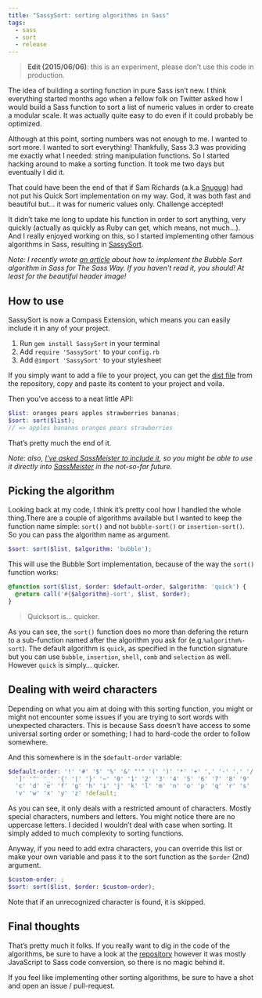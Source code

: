 ```yaml
---
title: "SassySort: sorting algorithms in Sass"
tags:
  - sass
  - sort
  - release
---
```


> **Edit (2015/06/06)**: this is an experiment, please don’t use this code in production.

The idea of building a sorting function in pure Sass isn’t new. I think everything started months ago when a fellow folk on Twitter asked how I would build a Sass function to sort a list of numeric values in order to create a modular scale. It was actually quite easy to do even if it could probably be optimized.

Although at this point, sorting numbers was not enough to me. I wanted to sort more. I wanted to sort everything! Thankfully, Sass 3.3 was providing me exactly what I needed: string manipulation functions. So I started hacking around to make a sorting function. It took me two days but eventually I did it.

That could have been the end of that if Sam Richards (a.k.a [Snugug](https://twitter.com/snugug)) had not put his Quick Sort implementation on my way. God, it was both fast and beautiful but… it was for numeric values only. Challenge accepted!

It didn’t take me long to update his function in order to sort anything, very quickly (actually as quickly as Ruby can get, which means, not much…). And I really enjoyed working on this, so I started implementing other famous algorithms in Sass, resulting in [SassySort](https://github.com/HugoGiraudel/SassySort).

_Note: I recently wrote [an article](http://thesassway.com/advanced/implementing-bubble-sort-with-sass) about how to implement the Bubble Sort algorithm in Sass for The Sass Way. If you haven’t read it, you should! At least for the beautiful header image!_

## How to use

SassySort is now a Compass Extension, which means you can easily include it in any of your project.

1. Run `gem install SassySort` in your terminal
2. Add `require 'SassySort'` to your `config.rb`
3. Add `@import 'SassySort'` to your stylesheet

If you simply want to add a file to your project, you can get the [dist file](https://github.com/HugoGiraudel/SassySort/blob/master/dist/_SassySort.scss) from the repository, copy and paste its content to your project and voila.

Then you’ve access to a neat little API:

```scss
$list: oranges pears apples strawberries bananas;
$sort: sort($list);
// => apples bananas oranges pears strawberries
```

That’s pretty much the end of it.

_Note: also, [I’ve asked SassMeister to include it](https://github.com/jedfoster/SassMeister/issues/64#issuecomment-35530071), so you might be able to use it directly into [SassMeister](https://www.sassmeister.com/) in the not-so-far future._

## Picking the algorithm

Looking back at my code, I think it’s pretty cool how I handled the whole thing.There are a couple of algorithms available but I wanted to keep the function name simple: `sort()` and not `bubble-sort()` or `insertion-sort()`. So you can pass the algorithm name as argument.

```scss
$sort: sort($list, $algorithm: 'bubble');
```

This will use the Bubble Sort implementation, because of the way the `sort()` function works:

```scss
@function sort($list, $order: $default-order, $algorithm: 'quick') {
  @return call('#{$algorithm}-sort', $list, $order);
}
```

> Quicksort is… quicker.

As you can see, the `sort()` function does no more than defering the return to a sub-function named after the algorithm you ask for (e.g.`%algorithm%-sort`). The default algorithm is `quick`, as specified in the function signature but you can use `bubble`, `insertion`, `shell`, `comb` and `selection` as well. However `quick` is simply… quicker.

## Dealing with weird characters

Depending on what you aim at doing with this sorting function, you might or might not encounter some issues if you are trying to sort words with unexpected characters. This is because Sass doesn’t have access to some universal sorting order or something; I had to hard-code the order to follow somewhere.

And this somewhere is in the `$default-order` variable:

```scss
$default-order: '!' '#' '$' '%' '&' "'" '(' ')' '*' '+' ',' '-' '.' '/' '[' '\\'
  ']' '^' '_' '{' '|' '}' '~' '0' '1' '2' '3' '4' '5' '6' '7' '8' '9' 'a' 'b'
  'c' 'd' 'e' 'f' 'g' 'h' 'i' 'j' 'k' 'l' 'm' 'n' 'o' 'p' 'q' 'r' 's' 't' 'u'
  'v' 'w' 'x' 'y' 'z' !default;
```

As you can see, it only deals with a restricted amount of characters. Mostly special characters, numbers and letters. You might notice there are no uppercase letters. I decided I wouldn’t deal with case when sorting. It simply added to much complexity to sorting functions.

Anyway, if you need to add extra characters, you can override this list or make your own variable and pass it to the sort function as the `$order` (2nd) argument.

```scss
$custom-order: ;
$sort: sort($list, $order: $custom-order);
```

Note that if an unrecognized character is found, it is skipped.

## Final thoughts

That’s pretty much it folks. If you really want to dig in the code of the algorithms, be sure to have a look at the [repository](https://github.com/HugoGiraudel/SassySort) however it was mostly JavaScript to Sass code conversion, so there is no magic behind it.

If you feel like implementing other sorting algorithms, be sure to have a shot and open an issue / pull-request.
